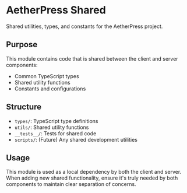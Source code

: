 # AetherPress Shared

Shared utilities, types, and constants for the AetherPress project.

## Purpose

This module contains code that is shared between the client and server components:

- Common TypeScript types
- Shared utility functions
- Constants and configurations

## Structure

- `types/`: TypeScript type definitions
- `utils/`: Shared utility functions
- `__tests__/`: Tests for shared code
- `scripts/`: (Future) Any shared development utilities

## Usage

This module is used as a local dependency by both the client and server.
When adding new shared functionality, ensure it's truly needed by both components
to maintain clear separation of concerns.
